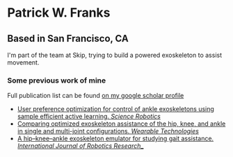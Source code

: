 # Patrick W. Franks
## Based in San Francisco, CA

I'm part of the team at Skip, trying to build a powered exoskeleton to assist movement.

### Some previous work of mine
Full publication list can be found [on my google scholar profile](https://scholar.google.com/citations?hl=en&user=Fzhk_ssAAAAJ)
- [User preference optimization for control of ankle exoskeletons using sample efficient active learning. _Science Robotics_](https://www.science.org/doi/abs/10.1126/scirobotics.adg3705)
- [Comparing optimized exoskeleton assistance of the hip, knee, and ankle in single and multi-joint configurations. _Wearable Technologies_](https://drive.google.com/file/d/1av9UbwU8sU1n2MfBLboYuzJy3wKuslR6/view?usp=sharing)
- [ A hip–knee–ankle exoskeleton emulator for studying gait assistance. _International Journal of Robotics Research__](https://drive.google.com/file/d/1RlrELrIbmDXIAGYLg4kIY1s8qJ0ibTUT/view?usp=share_link)

